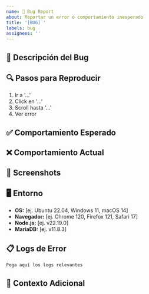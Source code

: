 ```yaml
---
name: 🐛 Bug Report
about: Reportar un error o comportamiento inesperado
title: '[BUG] '
labels: bug
assignees: ''
---
```


## 🐛 Descripción del Bug

<!-- Describe clara y concisamente el problema -->

## 🔍 Pasos para Reproducir

1. Ir a '...'
2. Click en '...'
3. Scroll hasta '...'
4. Ver error

## ✅ Comportamiento Esperado

<!-- ¿Qué debería suceder? -->

## ❌ Comportamiento Actual

<!-- ¿Qué sucede en realidad? -->

## 📸 Screenshots

<!-- Si aplica, añade capturas de pantalla -->

## 🖥️ Entorno

- **OS:** [ej. Ubuntu 22.04, Windows 11, macOS 14]
- **Navegador:** [ej. Chrome 120, Firefox 121, Safari 17]
- **Node.js:** [ej. v22.19.0]
- **MariaDB:** [ej. v11.8.3]

## 📋 Logs de Error

<!-- Si hay mensajes de error en consola -->

```
Pega aquí los logs relevantes
```

## 🔗 Contexto Adicional

<!-- Cualquier otra información relevante -->
